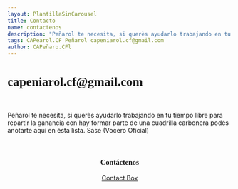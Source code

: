 ```yaml
---
layout: PlantillaSinCarousel
title: Contacto
name: contactenos
description: "Peñarol te necesita, si querès ayudarlo trabajando en tu tiempo libre para repartir la ganancia con hay formar parte de una cuadrilla carbonera podés anotarte aquí en ésta lista. Sase (Vocero Oficial)"
tags: CAPearol.CF Peñarol capeniarol.cf@gmail.com
author: CAPeñaro.CFl
---
```

<h1 style="font-family:fantasy;">capeniarol.cf@gmail.com</h1>

<br>

<p>Peñarol te necesita, si querès ayudarlo trabajando en tu tiempo libre para repartir la ganancia con hay formar parte de una cuadrilla carbonera podés anotarte aquí en ésta lista. Sase (Vocero Oficial)</p>

<br>
<center>

 <h3 style="font-family:fantasy;">Contáctenos</h3><!-- start Contact Box -->
 <script data-sil-id='5aa1a74bb2632c002df20d0d'> (function() {var d = document, w = window, l = window.location,p = l.protocol == 'file:' ? 'http://' : '//';if (!w.WS) w.WS = {}; c = w.WS;var m=function(t, o){  var e = d.getElementsByTagName('script'); e=e[e.length-1];  var n = d.createElement(t); if (t=='script') {n.async=true;} for (k in o) n[k] = o[k];  e.parentNode.insertBefore(n, e)};   m('script', {      src: p+'bawkbox.com/widget/contact/5aa1a74bb2632c002df20d0d?page='+encodeURIComponent(l+''),      type: 'text/javascript'  });  c.load_net = m;})();</script>
 <div class='sil-widget-contact sil-widget' id='sil-widget-5aa1a74bb2632c002df20d0d'><a href='https://htmlcontactbox.com'>Contact Box</a></div>
 <!-- end Contact Box -->
</center>



<!--<iframe width="680" height="315" src="https://www.youtube.com/embed/XGoeRE73Xi4" frameborder="0" autoplay="allow; encrypted-media" allowfullscreen></iframe>-->